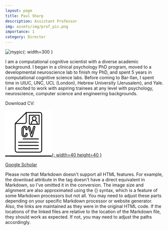 ```yaml
---
layout: page
title: Paul Sharp
description: Assistant Professor
img: assets/img/prof_pic.png
importance: 1
category: Director
---
```


![mypic](../assets/img/prof_pic.png){: width=300 }

I am a computational cognitive scientist with a diverse academic background. I began in a clinical psychology PhD program, moved to a developmental neuroscience lab to finish my PhD, and spent 5 years in computational cognitive science labs. Before coming to Bar-Ilan, I spent time in UIUC, UNC, UCL (London), Hebrew University (Jerusalem), and Yale. I am excited to work with aspiring trainees at any level with psychology, neuroscience, computer science and engineering backgrounds.

Download CV:

[![Download](../assets/img/cv_icon.png){: width=40 height=40 }](assets/pdf/cv_latest.pdf)

[Google Scholar](https://scholar.google.com/citations?user=KXU4cS8AAAAJ&hl=en)

Please note that Markdown doesn't support all HTML features. For example, the download attribute in the <a> tag doesn't have a direct equivalent in Markdown, so I've omitted it in the conversion. The image size and alignment are also approximated using the {} syntax, which is a feature of some Markdown processors but not all. You may need to adjust these parts depending on your specific Markdown processor or website generator. Also, the links are maintained as they were in the original HTML code. If the locations of the linked files are relative to the location of the Markdown file, they should work as expected. If not, you may need to adjust the paths accordingly.
